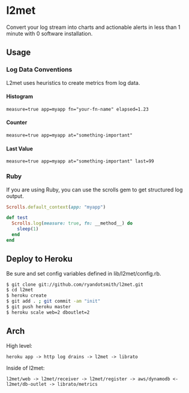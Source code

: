 # l2met

Convert your log stream into charts and actionable alerts in less than 1 minute
with 0 software installation.

## Usage

### Log Data Conventions

L2met uses heuristics to create metrics from log data.

#### Histogram

```
measure=true app=myapp fn="your-fn-name" elapsed=1.23
```

#### Counter

```
measure=true app=myapp at="something-important"
```

#### Last Value

```
measure=true app=myapp at="something-important" last=99
```

### Ruby

If you are using Ruby, you can use the scrolls gem to get structured log output.

```ruby
Scrolls.default_context(app: "myapp")

def test
  Scrolls.log(measure: true, fn: __method__) do
    sleep(1)
  end
end
```

## Deploy to Heroku

Be sure and set config variables defined in lib/l2met/config.rb.

```bash
$ git clone git://github.com/ryandotsmith/l2met.git
$ cd l2met
$ heroku create
$ git add . ; git commit -am "init"
$ git push heroku master
$ heroku scale web=2 dboutlet=2
```

## Arch

High level:

```
heroku app -> http log drains -> l2met -> librato
```

Inside of l2met:

```
l2met/web -> l2met/receiver -> l2met/register -> aws/dynamodb <- l2met/db-outlet -> librato/metrics
```
